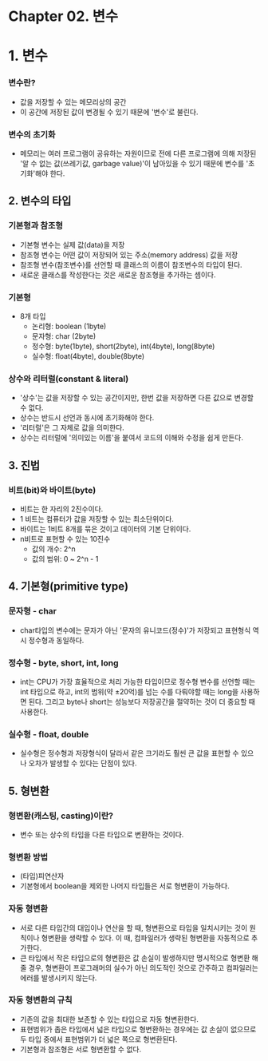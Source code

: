 # Chapter 02. 변수

# 1. 변수

### 변수란?

- 값을 저장할 수 있는 메모리상의 공간
- 이 공간에 저장된 값이 변경될 수 있기 때문에 '변수'로 불린다.

### 변수의 초기화

- 메모리는 여러 프로그램이 공유하는 자원이므로 전에 다른 프로그램에 의해 저장된 '알 수 없는 값(쓰레기값, garbage value)'이 남아있을 수 있기 때문에 변수를 '초기화'해야 한다.

## 2. 변수의 타입

### 기본형과 참조형

- 기본형 변수는 실제 값(data)을 저장
- 참조형 변수는 어떤 값이 저장되어 있는 주소(memory address) 값을 저장
- 참조형 변수(참조변수)를 선언할 때 클래스의 이름이 참조변수의 타입이 된다.
- 새로운 클래스를 작성한다는 것은 새로운 참조형을 추가하는 셈이다.

### 기본형

- 8개 타입
    - 논리형: boolean (1byte)
    - 문자형: char (2byte)
    - 정수형: byte(1byte), short(2byte), int(4byte), long(8byte)
    - 실수형: float(4byte), double(8byte)

### 상수와 리터럴(constant & literal)

- '상수'는 값을 저장할 수 있는 공간이지만, 한번 값을 저장하면 다른 값으로 변경할 수 없다.
- 상수는 반드시 선언과 동시에 초기화해야 한다.
- '리터럴'은 그 자체로 값을 의미한다.
- 상수는 리터럴에 '의미있는 이름'을 붙여서 코드의 이해와 수정을 쉽게 만든다.

## 3. 진법

### 비트(bit)와 바이트(byte)

- 비트는 한 자리의 2진수이다.
- 1 비트는 컴퓨터가 값을 저장할 수 있는 최소단위이다.
- 바이트는 1비트 8개를 묶은 것이고 데이터의 기본 단위이다.
- n비트로 표현할 수 있는 10진수
    - 값의 개수: 2^n
    - 값의 범위: 0 ~ 2^n - 1

## 4. 기본형(primitive type)

### 문자형 - char

- char타입의 변수에는 문자가 아닌 '문자의 유니코드(정수)'가 저장되고 표현형식 역시 정수형과 동일하다.

### 정수형 - byte, short, int, long

- int는 CPU가 가장 효율적으로 처리 가능한 타입이므로 정수형 변수를 선언할 때는 int 타입으로 하고, int의 범위(약 ±20억)를 넘는 수를 다뤄야할 때는 long을 사용하면 된다. 그리고 byte나 short는 성능보다 저장공간을 절약하는 것이 더 중요할 때 사용한다.

### 실수형 - float, double

- 실수형은 정수형과 저장형식이 달라서 같은 크기라도 훨씬 큰 값을 표현할 수 있으나 오차가 발생할 수 있다는 단점이 있다.

## 5. 형변환

### 형변환(캐스팅, casting)이란?

- 변수 또는 상수의 타입을 다른 타입으로 변환하는 것이다.

### 형변환 방법

- (타입)피연산자
- 기본형에서 boolean을 제외한 나머지 타입들은 서로 형변환이 가능하다.

### 자동 형변환

- 서로 다른 타입간의 대입이나 연산을 할 때, 형변환으로 타입을 일치시키는 것이 원칙이나 형변환을 생략할 수 있다. 이 때, 컴파일러가 생략된 형변환을 자동적으로 추가한다.
- 큰 타입에서 작은 타입으로의 형변환은 값 손실이 발생하지만 명시적으로 형변환 해줄 경우, 형변환이 프로그래머의 실수가 아닌 의도적인 것으로 간주하고 컴파일러는 에러를 발생시키지 않는다.

### 자동 형변환의 규칙

- 기존의 값을 최대한 보존할 수 있는 타입으로 자동 형변환한다.
- 표현범위가 좁은 타입에서 넓은 타입으로 형변환하는 경우에는 값 손실이 없으므로 두 타입 중에서 표현범위가 더 넓은 쪽으로 형변환된다.
- 기본형과 참조형은 서로 형변환할 수 없다.